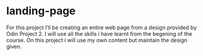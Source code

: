 # landing-page
For this project I’ll be creating an entire web page from a design provided by Odin Project 2.
I will use all the skills i have learnt from the begening of the course.
On this project i will use my own content but maintain the design given.